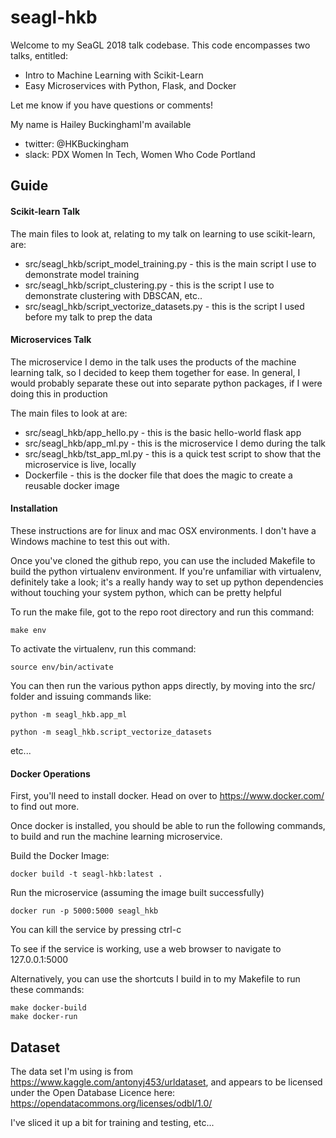 # seagl-hkb

Welcome to my SeaGL 2018 talk codebase. This code encompasses two talks, entitled:
* Intro to Machine Learning with Scikit-Learn
* Easy Microservices with Python, Flask, and Docker

Let me know if you have questions or comments!

My name is Hailey BuckinghamI'm available
* twitter: @HKBuckingham
* slack: PDX Women In Tech, Women Who Code Portland

## Guide

#### Scikit-learn Talk

The main files to look at, relating to my talk on learning to use scikit-learn, are:
* src/seagl_hkb/script_model_training.py - this is the main script I use to demonstrate model training
* src/seagl_hkb/script_clustering.py - this is the script I use to demonstrate clustering with DBSCAN, etc..
* src/seagl_hkb/script_vectorize_datasets.py - this is the script I used before my talk to prep the data

#### Microservices Talk

The microservice I demo in the talk uses the products of the machine learning talk, so I decided to keep them together
for ease. In general, I would probably separate these out into separate python packages, if I were doing this in
production

The main files to look at are:
* src/seagl_hkb/app_hello.py - this is the basic hello-world flask app
* src/seagl_hkb/app_ml.py - this is the microservice I demo during the talk
* src/seagl_hkb/tst_app_ml.py - this is a quick test script to show that the microservice is live, locally
* Dockerfile - this is the docker file that does the magic to create a reusable docker image


#### Installation

These instructions are for linux and mac OSX environments. I don't have a Windows machine to test this out with.

Once you've cloned the github repo, you can use the included Makefile to build the python virtualenv environment. If
you're unfamiliar with virtualenv, definitely take a look; it's a really handy way to set up python dependencies
without touching your system python, which can be pretty helpful

To run the make file, got to the repo root directory and run this command:

```
make env
```

To activate the virtualenv, run this command:

```
source env/bin/activate
```

You can then run the various python apps directly, by moving into the src/ folder and issuing commands like:

```
python -m seagl_hkb.app_ml
```

```
python -m seagl_hkb.script_vectorize_datasets
```

etc...


#### Docker Operations

First, you'll need to install docker. Head on over to https://www.docker.com/ to find out more.

Once docker is installed, you should be able to run the following commands, to build and run the machine learning microservice.

Build the Docker Image:

```
docker build -t seagl-hkb:latest .
```

Run the microservice (assuming the image built successfully)

```
docker run -p 5000:5000 seagl_hkb
```

You can kill the service by pressing ctrl-c

To see if the service is working, use a web browser to navigate to 127.0.0.1:5000

Alternatively, you can use the shortcuts I build in to my Makefile to run these commands:

```
make docker-build
make docker-run
```


## Dataset

The data set I'm using is from https://www.kaggle.com/antonyj453/urldataset, and appears to be  licensed under the
Open Database Licence here: https://opendatacommons.org/licenses/odbl/1.0/

I've sliced it up a bit for training and testing, etc...

